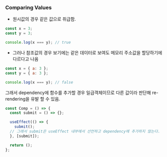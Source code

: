 ### Comparing Values

- 원시값의 경우 같은 값으로 취급함.

```js
const x = 3;
const y = 3;

console.log(x === y); // true
```

- 그러나 참조값의 경우 보기에는 같은 데이터로 보여도 메모리 주소값을 할당하기에 다르다고 나옴

```js
const x = { a: 3 };
const y = { a: 3 };

console.log(x === y); // false
```

그래서 dependency에 함수를 추가할 경우 일급객체이므로 다른 값이라 판단해 re-rendering을 유발 할 수 있음.

```jsx
const Comp = () => {
  const submit = () => {};

  useEffect(() => {
    submit();
  // 그래서 submit은 useEffect 내부에서 선언하고 dependency에 추가하지 않는다.
  }, [submit]);

  return ();
};
```
